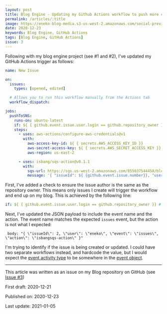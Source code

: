 ```yaml
---
layout: post
title: Blog Engine - Updating my Github Actions workflow to push more content to SQS
permalink: /articles/:title
image: https://eneko-blog-media.s3-us-west-2.amazonaws.com/social-preview/issue-3.png
date: 2020-12-23
keywords: Blog Engine, GitHub Actions
tags: [Blog Engine, GitHub Actions]
issue: 3
---
```


Following with my blog engine project (see #1 and #2), I've updated my GitHub Actions trigger as follows:

```yaml
name: New Issue

on:
  issues:
    types: [opened, edited]

  # Allows you to run this workflow manually from the Actions tab
  workflow_dispatch:

jobs:
  pushToSNS:
    runs-on: ubuntu-latest
    if: ${ { github.event.issue.user.login == github.repository_owner }} # only owner issues
    steps:
      - uses: aws-actions/configure-aws-credentials@v1
        with:
          aws-access-key-id: ${ { secrets.AWS_ACCESS_KEY_ID }}
          aws-secret-access-key: ${ { secrets.AWS_SECRET_ACCESS_KEY }}
          aws-region: us-east-2

      - uses: isbang/sqs-action@v0.1.1
        with:
          sqs-url: https://sqs.us-west-2.amazonaws.com/855037544458/blog-issue-updates
          message: '{ "issueId": ${ {github.event.issue.number}}, "user": "${ {github.event.issue.user.login}}", "event": "${{github.event_name}}", "action": "${ {github.action}}" }'
```

First, I've added a check to ensure the issue author is the same as the repository owner. This means only issues I create will trigger the workflow and end up on my blog. This is achieved by the following line:

```yaml
if: ${ { github.event.issue.user.login == github.repository_owner }} # only owner issues
```

Next, I've updated the JSON payload to include the event name and the action. The event name matches the expected `issues` event, but the action is not what I expected:

```
 body: "{ \"issueId\": 2, \"user\": \"eneko\", \"event\": \"issues\", \"action\": \"isbangsqs-action\" }"
```

I'm trying to identify if the issue is being created or updated. I could have two separate workflows instead, and hardcode the value, but I would expect the [event activity type](https://docs.github.com/en/free-pro-team@latest/actions/reference/events-that-trigger-workflows#issues) to be somewhere in the [event object](https://docs.github.com/en/free-pro-team@latest/actions/reference/context-and-expression-syntax-for-github-actions#github-context).



---

<div class="post-closure">
    <p>This article was written as an issue on my Blog repository on GitHub (see <a target="_blank" href="https://github.com/eneko/Blog/issues/3">Issue #3</a>)</p>
    <p>First draft: 2020-12-21</p>
    <p>Published on: 2020-12-23</p>
    <p>Last update: 2021-01-05</p>
</div>